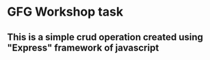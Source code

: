 # GFG Workshop task
## This is a simple crud operation created using "Express" framework of javascript
